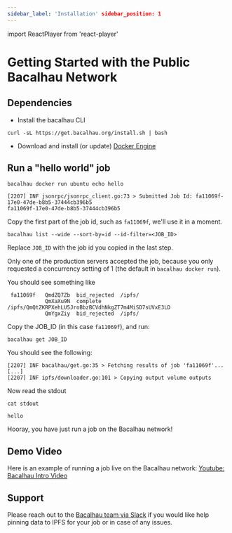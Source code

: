 ```yaml
---
sidebar_label: 'Installation' sidebar_position: 1
---
```

import ReactPlayer from 'react-player'

# Getting Started with the Public Bacalhau Network

## Dependencies
* Install the bacalhau CLI

```
curl -sL https://get.bacalhau.org/install.sh | bash
```
* Download and install (or update) [Docker Engine](https://docs.docker.com/engine/install/)

## Run a "hello world" job

```
bacalhau docker run ubuntu echo hello
```

```
[2207] INF jsonrpc/jsonrpc_client.go:73 > Submitted Job Id: fa11069f-17e0-47de-b8b5-37444cb396b5
fa11069f-17e0-47de-b8b5-37444cb396b5
```
Copy the first part of the job id, such as `fa11069f`, we'll use it in a moment.


```
bacalhau list --wide --sort-by=id --id-filter=<JOB_ID>
```

Replace `JOB_ID` with the job id you copied in the last step.

Only one of the production servers accepted the job, because you only requested a concurrency setting of 1 (the default in `bacalhau docker run`).

You should see something like
```
 fa11069f   QmdZQ7Zb  bid_rejected  /ipfs/
            QmXaXu9N  complete      /ipfs/QmQtZKRPXehLU5JroBbzBCVdhNkgZT7m4MiSD7sUVxE3LD
            QmYgxZiy  bid_rejected  /ipfs/
```

Copy the JOB_ID (in this case `fa11069f`), and run:

```
bacalhau get JOB_ID
```

You should see the following:

```
[2207] INF bacalhau/get.go:35 > Fetching results of job 'fa11069f'...
[...]
[2207] INF ipfs/downloader.go:101 > Copying output volume outputs
```

Now read the stdout
```
cat stdout
```

```
hello
```

Hooray, you have just run a job on the Bacalhau network!


## Demo Video

Here is an example of running a job live on the Bacalhau network: [Youtube: Bacalhau Intro Video](https://www.youtube.com/watch?v=wkOh05J5qgA)

<!-- <ReactPlayer playing controls url='https://www.youtube.com/watch?v=wkOh05J5qgA' playing='false'/> -->


## Support

Please reach out to the [Bacalhau team via Slack](https://filecoinproject.slack.com/archives/C02RLM3JHUY) if you would like help pinning data to IPFS for your job or in case of any issues.
